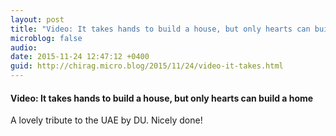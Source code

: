 ```yaml
---
layout: post
title: "Video: It takes hands to build a house, but only hearts can build a home"
microblog: false
audio: 
date: 2015-11-24 12:47:12 +0400
guid: http://chirag.micro.blog/2015/11/24/video-it-takes.html
---
```

<h4>Video: It takes hands to build a house, but only hearts can build a home</h4>
<p>A lovely tribute to the UAE by DU. Nicely done!</p>
